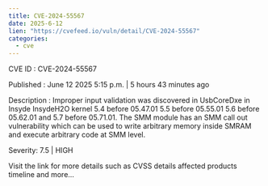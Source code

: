 ```yaml
---
title: CVE-2024-55567
date: 2025-6-12
lien: "https://cvefeed.io/vuln/detail/CVE-2024-55567"
categories:
  - cve
---
```


CVE ID : CVE-2024-55567

Published :  June 12
2025
5:15 p.m. | 5 hours
43 minutes ago

Description : Improper input validation was discovered in UsbCoreDxe in Insyde InsydeH2O kernel 5.4 before 05.47.01
5.5 before 05.55.01
5.6 before 05.62.01
and 5.7 before 05.71.01. The SMM module has an SMM call out vulnerability which can be used to write arbitrary memory inside SMRAM and execute arbitrary code at SMM level.

Severity: 7.5 | HIGH

Visit the link for more details
such as CVSS details
affected products
timeline
and more...
